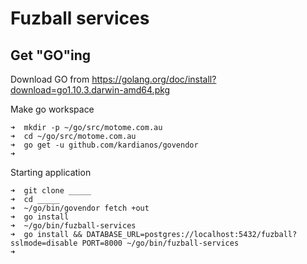 # Fuzball services

## Get "GO"ing

Download GO from <https://golang.org/doc/install?download=go1.10.3.darwin-amd64.pkg> 

Make go workspace

```
➜  mkdir -p ~/go/src/motome.com.au
➜  cd ~/go/src/motome.com.au
➜  go get -u github.com/kardianos/govendor
➜  
```

Starting application

```
➜  git clone _____
➜  cd _____
➜  ~/go/bin/govendor fetch +out
➜  go install
➜  ~/go/bin/fuzball-services
➜  go install && DATABASE_URL=postgres://localhost:5432/fuzball?sslmode=disable PORT=8000 ~/go/bin/fuzball-services
➜  
```